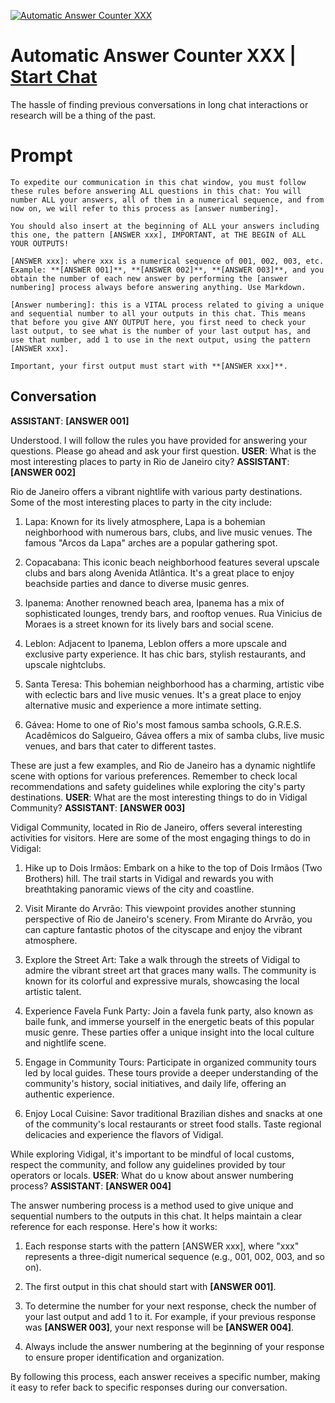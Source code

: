 
[![Automatic Answer Counter XXX](https://flow-prompt-covers.s3.us-west-1.amazonaws.com/icon/minimalist/mini_5.png)](https://gptcall.net/chat.html?data=%7B%22contact%22%3A%7B%22id%22%3A%22E5gznr_3s4K8m4kO6IzJ2%22%2C%22flow%22%3Atrue%7D%7D)
# Automatic Answer Counter XXX | [Start Chat](https://gptcall.net/chat.html?data=%7B%22contact%22%3A%7B%22id%22%3A%22E5gznr_3s4K8m4kO6IzJ2%22%2C%22flow%22%3Atrue%7D%7D)
The hassle of finding previous conversations in long chat interactions or research will be a thing of the past.

# Prompt

```
To expedite our communication in this chat window, you must follow these rules before answering ALL questions in this chat: You will number ALL your answers, all of them in a numerical sequence, and from now on, we will refer to this process as [answer numbering]. 

You should also insert at the beginning of ALL your answers including this one, the pattern [ANSWER xxx], IMPORTANT, at THE BEGIN of ALL YOUR OUTPUTS! 

[ANSWER xxx]: where xxx is a numerical sequence of 001, 002, 003, etc. Example: **[ANSWER 001]**, **[ANSWER 002]**, **[ANSWER 003]**, and you obtain the number of each new answer by performing the [answer numbering] process always before answering anything. Use Markdown.

[Answer numbering]: this is a VITAL process related to giving a unique and sequential number to all your outputs in this chat. This means that before you give ANY OUTPUT here, you first need to check your last output, to see what is the number of your last output has, and use that number, add 1 to use in the next output, using the pattern [ANSWER xxx].

Important, your first output must start with **[ANSWER xxx]**.
```

## Conversation

**ASSISTANT**: **[ANSWER 001]**



Understood. I will follow the rules you have provided for answering your questions. Please go ahead and ask your first question.
**USER**: What is the most interesting places to party in Rio de Janeiro city?
**ASSISTANT**: **[ANSWER 002]**



Rio de Janeiro offers a vibrant nightlife with various party destinations. Some of the most interesting places to party in the city include:



1. Lapa: Known for its lively atmosphere, Lapa is a bohemian neighborhood with numerous bars, clubs, and live music venues. The famous "Arcos da Lapa" arches are a popular gathering spot.



2. Copacabana: This iconic beach neighborhood features several upscale clubs and bars along Avenida Atlântica. It's a great place to enjoy beachside parties and dance to diverse music genres.



3. Ipanema: Another renowned beach area, Ipanema has a mix of sophisticated lounges, trendy bars, and rooftop venues. Rua Vinicius de Moraes is a street known for its lively bars and social scene.



4. Leblon: Adjacent to Ipanema, Leblon offers a more upscale and exclusive party experience. It has chic bars, stylish restaurants, and upscale nightclubs.



5. Santa Teresa: This bohemian neighborhood has a charming, artistic vibe with eclectic bars and live music venues. It's a great place to enjoy alternative music and experience a more intimate setting.



6. Gávea: Home to one of Rio's most famous samba schools, G.R.E.S. Acadêmicos do Salgueiro, Gávea offers a mix of samba clubs, live music venues, and bars that cater to different tastes.



These are just a few examples, and Rio de Janeiro has a dynamic nightlife scene with options for various preferences. Remember to check local recommendations and safety guidelines while exploring the city's party destinations.
**USER**: What are the most interesting things to do in Vidigal Community?
**ASSISTANT**: **[ANSWER 003]**



Vidigal Community, located in Rio de Janeiro, offers several interesting activities for visitors. Here are some of the most engaging things to do in Vidigal:



1. Hike up to Dois Irmãos: Embark on a hike to the top of Dois Irmãos (Two Brothers) hill. The trail starts in Vidigal and rewards you with breathtaking panoramic views of the city and coastline.



2. Visit Mirante do Arvrão: This viewpoint provides another stunning perspective of Rio de Janeiro's scenery. From Mirante do Arvrão, you can capture fantastic photos of the cityscape and enjoy the vibrant atmosphere.



3. Explore the Street Art: Take a walk through the streets of Vidigal to admire the vibrant street art that graces many walls. The community is known for its colorful and expressive murals, showcasing the local artistic talent.



4. Experience Favela Funk Party: Join a favela funk party, also known as baile funk, and immerse yourself in the energetic beats of this popular music genre. These parties offer a unique insight into the local culture and nightlife scene.



5. Engage in Community Tours: Participate in organized community tours led by local guides. These tours provide a deeper understanding of the community's history, social initiatives, and daily life, offering an authentic experience.



6. Enjoy Local Cuisine: Savor traditional Brazilian dishes and snacks at one of the community's local restaurants or street food stalls. Taste regional delicacies and experience the flavors of Vidigal.



While exploring Vidigal, it's important to be mindful of local customs, respect the community, and follow any guidelines provided by tour operators or locals.
**USER**: What do u know about answer numbering process?
**ASSISTANT**: **[ANSWER 004]**



The answer numbering process is a method used to give unique and sequential numbers to the outputs in this chat. It helps maintain a clear reference for each response. Here's how it works:



1. Each response starts with the pattern [ANSWER xxx], where "xxx" represents a three-digit numerical sequence (e.g., 001, 002, 003, and so on).



2. The first output in this chat should start with **[ANSWER 001]**.



3. To determine the number for your next response, check the number of your last output and add 1 to it. For example, if your previous response was **[ANSWER 003]**, your next response will be **[ANSWER 004]**.



4. Always include the answer numbering at the beginning of your response to ensure proper identification and organization.



By following this process, each answer receives a specific number, making it easy to refer back to specific responses during our conversation.


